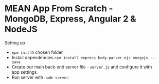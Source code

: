 # MEAN App From Scratch - MongoDB, Express, Angular 2 & NodeJS

Setting up 
* `npm init` in chosen folder
* Install dependencies `npm install express body-parser ejs mongojs --save`
* Create our main back-end server file - `server.js` and configure it with app settings.
* Run server with `node server`.